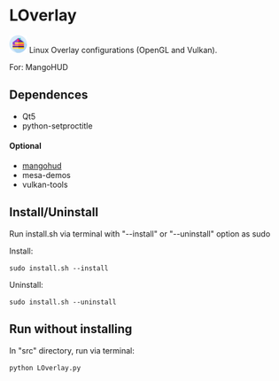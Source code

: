 
# LOverlay

![](src/res/cake-piece.png) Linux Overlay configurations (OpenGL and Vulkan).

For: MangoHUD

## Dependences 

- Qt5
- python-setproctitle

#### Optional

- [mangohud](https://github.com/flightlessmango/MangoHud)
- mesa-demos
- vulkan-tools



## Install/Uninstall
Run install.sh via terminal with "--install" or "--uninstall" option as sudo

Install:
```
sudo install.sh --install
```
Uninstall:
```
sudo install.sh --uninstall
```

## Run without installing
In "src" directory, run via terminal: 
```
python LOverlay.py
```
